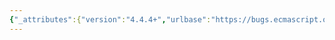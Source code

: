 ```yaml
---
{"_attributes":{"version":"4.4.4+","urlbase":"https://bugs.ecmascript.org/","maintainer":"dherman@mozilla.com"},"bug":{"bug_id":260,"creation_ts":"2012-01-26 12:26:00 -0800","short_desc":"11.13.1: missing \"is\"","delta_ts":"2012-10-26 15:34:01 -0700","product":"Draft for 6th Edition","component":"editorial issue","version":"Rev 8: June 15, 2012 Draft","rep_platform":"All","op_sys":"All","bug_status":"RESOLVED","resolution":"FIXED","priority":"Normal","bug_severity":"enhancement","everconfirmed":true,"reporter":{"uid":"jmdyck","name":"Michael Dyck"},"assigned_to":{"uid":"allen","name":"Allen Wirfs-Brock"},"long_desc":[{"commentid":627,"comment_count":0,"who":{"uid":"jmdyck","name":"Michael Dyck"},"bug_when":"2012-01-26 12:26:31 -0800","thetext":"In 11.13.1 \"Destructuring Assignment\",\nunder \"Static Semantics: Early Errors\",\nunder the both productions,\nthe 4th bullet says:\n    ... or if the resolved binding an immutable binding.\n\nInsert \"is\" before \"an\"."},{"commentid":689,"comment_count":1,"who":{"uid":"allen","name":"Allen Wirfs-Brock"},"bug_when":"2012-02-27 16:29:37 -0800","thetext":"corrected in editor's draft"},{"commentid":1027,"comment_count":2,"who":{"uid":"jmdyck","name":"Michael Dyck"},"bug_when":"2012-06-16 13:07:50 -0700","thetext":"It was corrected in one of the rules, but it's still there in the last rule in the subsection (under \"AssignmentRestElement : ... LeftHandSideExpression\")."},{"commentid":2030,"comment_count":3,"who":{"uid":"allen","name":"Allen Wirfs-Brock"},"bug_when":"2012-10-24 19:42:04 -0700","thetext":"the rule is gone in rev 11 editor's draft"},{"commentid":2084,"comment_count":4,"who":{"uid":"allen","name":"Allen Wirfs-Brock"},"bug_when":"2012-10-26 15:34:01 -0700","thetext":"in October 26, 2012 release draft"}]}}
---
```


